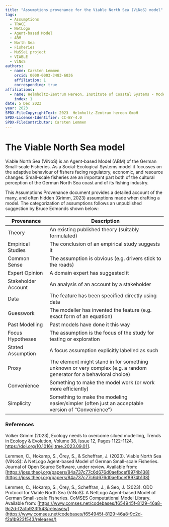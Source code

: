```yaml
---
title: "Assumptions provenance for the Viable North Sea (ViNoS) model"
tags:
  - Assumptions
  - TRACE
  - NetLogo
  - Agent-based Model
  - ABM
  - North Sea
  - Fisheries
  - MuSSeL project
  - VIABLE
  - ViNoS
authors:
  - name: Carsten Lemmen
    orcid: 0000-0003-3483-6036
    affiliation: 1
    corresponding: true
affiliations:
  - name: Helmholtz-Zentrum Hereon, Institute of Coastal Systems - Modeling and Analysis, Germany, carsten.lemmen@hereon.de
    index: 1
date: 5 Dec 2023
year: 2023
SPDX-FileCopyrightText: 2023  Helmholtz-Zentrum hereon GmbH
SPDX-License-Identifier: CC-BY-4.0
SPDX-FileContributor: Carsten Lemmen
---
```


# The Viable North Sea model

Viable North Sea (ViNoS) is an Agent-based Model (ABM) of the German Small-scale Fisheries. As a Social-Ecological Systems model it focusses on the adaptive behaviour of fishers facing regulatory, economic, and resource changes. Small-scale fisheries are an important part both of the cultural perception of the German North Sea coast and of its fishing industry.

This Assumptions Provenance document provides a detailed account of the many, and often hidden (Grimm, 2023) assumptions made when drafting a model. The categorization of assumptions follows an unpublished suggestion by Bruce Edmonds shown below:

| Provenance          | Description                                                                                                        |
| ------------------- | ------------------------------------------------------------------------------------------------------------------ |
| Theory              | An existing published theory (suitably formulated)                                                                 |
| Empirical Studies   | The conclusion of an empirical study suggests it                                                                   |
| Common Sense        | The assumption is obvious (e.g. drivers stick to the roads)                                                        |
| Expert Opinion      | A domain expert has suggested it                                                                                   |
| Stakeholder Account | An analysis of an account by a stakeholder                                                                         |
| Data                | The feature has been specified directly using data                                                                 |
| Guesswork           | The modeller has invented the feature (e.g. exact form of an equation)                                             |
| Past Modelling      | Past models have done it this way                                                                                  |
| Focus Hypotheses    | The assumption is the focus of the study for testing or exploration                                                |
| Stated Assumption   | A focus assumption explicitly labelled as such                                                                     |
| Proxy               | The element might stand in for something unknown or very complex (e.g. a random generator for a behavioral choice) |
| Convenience         | Something to make the model work (or work more efficiently)                                                        |
| Simplicity          | Something to make the modeling easier/simpler (often just an acceptable version of “Convenience”)                  |

### References

Volker Grimm (2023), Ecology needs to overcome siloed modelling, Trends in Ecology & Evolution, Volume 38, Issue 12, Pages 1122-1124, https://doi.org/10.1016/j.tree.2023.09.011.

Lemmen, C., Hokamp, S., Örey, S., & Scheffran, J. (2023). Viable North Sea (ViNoS): A NetLogo Agent-based Model of German Small-scale Fisheries. Journal of Open Source Software, under review. Available from: [https://joss.theoj.org/papers/84a737c77c6d676d0aefbcef8974b138](https://joss.theoj.org/papers/84a737c77c6d676d0aefbcef8974b138)

Lemmen, C., Hokamp, S., Örey, S., Scheffran, J., & Seo, J. (2023). ODD Protocol for Viable North Sea (ViNoS): A NetLogo Agent-based Model of German Small-scale Fisheries. CoMSES Computational Model Library. Available from: [https://www.comses.net/codebases/f654945f-8129-46a8-9c2d-f2a1b923f543/releases/](https://www.comses.net/codebases/f654945f-8129-46a8-9c2d-f2a1b923f543/releases/)
